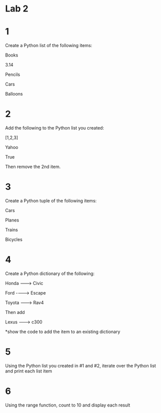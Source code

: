 # Lab 2
# 1

Create a Python list of the following items:

Books

3.14

Pencils

Cars

Balloons

# 2

Add the following to the Python list you created:

[1,2,3]

Yahoo

True

Then remove the 2nd item.

# 3

Create a Python tuple of the following items:

Cars

Planes

Trains

Bicycles

# 4

Create a Python dictionary of the following:

Honda --->   Civic

Ford ----> Escape

Toyota ---> Rav4

Then add

Lexus ---> c300

*show the code to add the item to an existing dictionary

# 5

Using the Python list you created in #1 and #2, iterate over the Python list and print each list item

# 6

Using the range function, count to 10 and display each result
